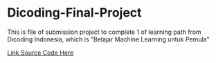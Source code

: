 # Dicoding-Final-Project
This is file of submission project to complete 1 of learning path from Dicoding Indonesia, which is "Belajar Machine Learning untuk Pemula"

[Link Source Code Here](https://github.com/Billl-11/Dicoding-Final-Project/blob/main/Dicoding_Final_Project.ipynb)
